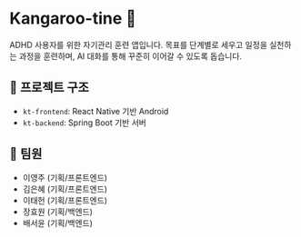 # Kangaroo-tine 🦘

ADHD 사용자를 위한 자기관리 훈련 앱입니다.
목표를 단계별로 세우고 일정을 실천하는 과정을 훈련하며,
AI 대화를 통해 꾸준히 이어갈 수 있도록 돕습니다.

## 📂 프로젝트 구조
- `kt-frontend`: React Native 기반 Android
- `kt-backend`: Spring Boot 기반 서버

## 👥 팀원
- 이영주 (기획/프론트엔드)
- 김은혜 (기획/프론트엔드)
- 이태헌 (기획/프론트엔드)
- 장효원 (기획/백엔드)
- 배서윤 (기획/백엔드)
